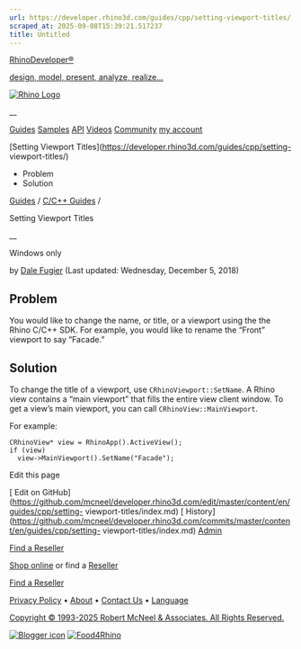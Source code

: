 ```yaml
---
url: https://developer.rhino3d.com/guides/cpp/setting-viewport-titles/
scraped_at: 2025-09-08T15:39:21.517237
title: Untitled
---
```


[RhinoDeveloper®](/)

[design, model, present, analyze, realize...](/)

[![Rhino Logo](https://developer.rhino3d.com/images/rhinodevlogo.png)](/)

__

[Guides](https://developer.rhino3d.com/guides)
[Samples](https://developer.rhino3d.com/samples)
[API](https://developer.rhino3d.com/api)
[Videos](https://developer.rhino3d.com/videos)
[Community](https://discourse.mcneel.com/c/rhino-developer) [my account
](https://www.rhino3d.com/my-account/ "Manage your account, licenses, and
teams")

[Setting Viewport Titles](https://developer.rhino3d.com/guides/cpp/setting-
viewport-titles/)

  * Problem
  * Solution

[Guides](https://developer.rhino3d.com/en/guides/) / [C/C++
Guides](https://developer.rhino3d.com/en/guides/cpp/) /

Setting Viewport Titles

__

Windows only

by [Dale Fugier](https://discourse.mcneel.com/u/dale/) (Last updated:
Wednesday, December 5, 2018)

## Problem

You would like to change the name, or title, or a viewport using the the Rhino
C/C++ SDK. For example, you would like to rename the “Front” viewport to say
“Facade.”

## Solution

To change the title of a viewport, use `CRhinoViewport::SetName`. A Rhino view
contains a “main viewport” that fills the entire view client window. To get a
view’s main viewport, you can call `CRhinoView::MainViewport`.

For example:

    
    
    CRhinoView* view = RhinoApp().ActiveView();
    if (view)
      view->MainViewport().SetName("Facade");
    

Edit this page

[ Edit on
GitHub](https://github.com/mcneel/developer.rhino3d.com/edit/master/content/en/guides/cpp/setting-
viewport-titles/index.md) [
History](https://github.com/mcneel/developer.rhino3d.com/commits/master/content/en/guides/cpp/setting-
viewport-titles/index.md) [ Admin](https://developer.rhino3d.com/admin)

[Find a Reseller](https://www.rhino3d.com/sales)

[Shop online](https://www.rhino3d.com/store) or find a
[Reseller](https://www.rhino3d.com/sales)

[Find a Reseller](https://www.rhino3d.com/sales)

[Privacy Policy](https://www.rhino3d.com/privacy) •
[About](https://www.rhino3d.com/mcneel/about) • [Contact
Us](https://www.rhino3d.com/mcneel/contact) • [
Language](https://www.rhino3d.com/language "Change to a different region or
language")

[Copyright © 1993-2025 Robert McNeel & Associates. All Rights
Reserved.](https://www.rhino3d.com/mcneel/about)

[](https://www.facebook.com/McNeelRhinoceros/)
[](https://twitter.com/bobmcneel) [](https://www.linkedin.com/groups/75313/)
[](https://www.youtube.com/user/RhinoGuide/videos) [](https://vimeo.com/rhino)
[![Blogger
icon](https://developer.rhino3d.com/images/blogger.svg)](http://blog.rhino3d.com/)
[![Food4Rhino](https://developer.rhino3d.com/images/f4r_icon_01.svg)](https://www.food4rhino.com)

